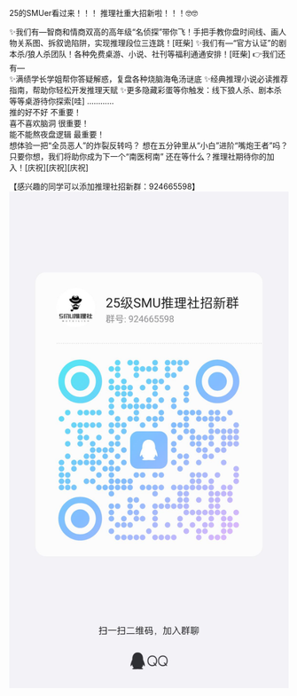 25的SMUer看过来！！！ 
推理社重大招新啦！！！🤓🤓

✨我们有—智商和情商双高的高年级“名侦探”带你飞！手把手教你盘时间线、画人物关系图、拆叙诡陷阱，实现推理段位三连跳！[旺柴]
✨我们有—“官方认证”的剧本杀/狼人杀团队！各种免费桌游、小说、社刊等福利通通安排！[旺柴]
👉我们还有—  
✨满绩学长学姐帮你答疑解惑，复盘各种烧脑海龟汤谜底
✨经典推理小说必读推荐指南，帮助你轻松开发推理天赋
✨更多隐藏彩蛋等你触发：线下狼人杀、剧本杀等等桌游待你探索[哇]
…………  
推的好不好 不重要！  
喜不喜欢脑洞 很重要！  
能不能熬夜盘逻辑 最重要！  
想体验一把“全员恶人”的炸裂反转吗？ 
想在五分钟里从“小白”进阶“嘴炮王者”吗？
只要你想，我们将助你成为下一个“南医柯南”
还在等什么？推理社期待你的加入！[庆祝][庆祝][庆祝]

【感兴趣的同学可以添加推理社招新群：924665598】
![推理社](/assets/first/推理社.jpg)
